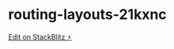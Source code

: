 # routing-layouts-21kxnc

[Edit on StackBlitz ⚡️](https://stackblitz.com/edit/routing-layouts-21kxnc)